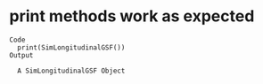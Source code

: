 # print methods work as expected

    Code
      print(SimLongitudinalGSF())
    Output
      
      A SimLongitudinalGSF Object
      

